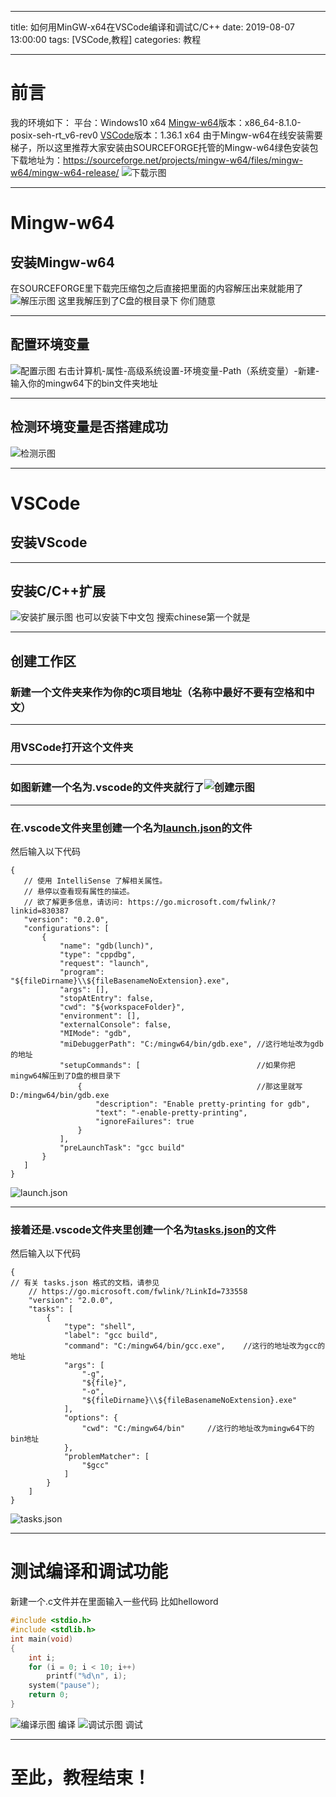 ﻿---

title: 如何用MinGW-x64在VSCode编译和调试C/C++
date: 2019-08-07 13:00:00
tags: [VSCode,教程]
categories: 教程

---



# 前言
我的环境如下：
平台：Windows10 x64
[Mingw-w64](http://mingw-w64.org/doku.php)版本：x86_64-8.1.0-posix-seh-rt_v6-rev0
[VSCode](https://code.visualstudio.com/)版本：1.36.1 x64
由于Mingw-w64在线安装需要梯子，所以这里推荐大家安装由SOURCEFORGE托管的Mingw-w64绿色安装包
下载地址为：https://sourceforge.net/projects/mingw-w64/files/mingw-w64/mingw-w64-release/
![下载示图](https://s2.ax1x.com/2019/08/07/eIUlVI.png)

----------

# Mingw-w64

## 安装Mingw-w64
在SOURCEFORGE里下载完压缩包之后直接把里面的内容解压出来就能用了
![解压示图](https://s2.ax1x.com/2019/08/07/eIdsvF.png)
这里我解压到了C盘的根目录下 你们随意

----------

## 配置环境变量

![配置示图](https://s2.ax1x.com/2019/08/07/eIgKs0.png)
右击计算机-属性-高级系统设置-环境变量-Path（系统变量）-新建-输入你的mingw64下的bin文件夹地址

----------

## 检测环境变量是否搭建成功
![检测示图](https://s2.ax1x.com/2019/08/07/eIWqld.png)


----------


# VSCode

## 安装VScode

----------

## 安装C/C++扩展
![安装扩展示图](https://s2.ax1x.com/2019/08/07/eIoUlF.png)
也可以安装下中文包 搜索chinese第一个就是

----------

## 创建工作区

### 新建一个文件夹来作为你的C项目地址（名称中最好不要有空格和中文）

----------

### 用VSCode打开这个文件夹

----------

### 如图新建一个名为.vscode的文件夹就行了![创建示图](https://s2.ax1x.com/2019/08/07/eI7xJ0.png) 

----------

### 在.vscode文件夹里创建一个名为[launch.json](https://github.com/microsoft/vscode-cpptools/blob/master/launch.md)的文件
 然后输入以下代码
 ```
{
    // 使用 IntelliSense 了解相关属性。 
    // 悬停以查看现有属性的描述。
    // 欲了解更多信息，请访问: https://go.microsoft.com/fwlink/?linkid=830387
    "version": "0.2.0",
    "configurations": [
        {
            "name": "gdb(lunch)",
            "type": "cppdbg",
            "request": "launch",
            "program": "${fileDirname}\\${fileBasenameNoExtension}.exe",
            "args": [],
            "stopAtEntry": false,
            "cwd": "${workspaceFolder}",
            "environment": [],
            "externalConsole": false,
            "MIMode": "gdb",
            "miDebuggerPath": "C:/mingw64/bin/gdb.exe", //这行地址改为gdb的地址
            "setupCommands": [                          //如果你把mingw64解压到了D盘的根目录下
                {                                       //那这里就写D:/mingw64/bin/gdb.exe
                    "description": "Enable pretty-printing for gdb",
                    "text": "-enable-pretty-printing",
                    "ignoreFailures": true
                }
            ],
            "preLaunchTask": "gcc build"
        }
    ]
}

 ```
![launch.json](https://s2.ax1x.com/2019/08/07/eoS25D.png)

----------


### 接着还是.vscode文件夹里创建一个名为[tasks.json](https://code.visualstudio.com/docs/editor/tasks#vscode)的文件 
然后输入以下代码
```
{
// 有关 tasks.json 格式的文档，请参见
    // https://go.microsoft.com/fwlink/?LinkId=733558
    "version": "2.0.0",
    "tasks": [
        {
            "type": "shell",
            "label": "gcc build",
            "command": "C:/mingw64/bin/gcc.exe",    //这行的地址改为gcc的地址
            "args": [
                "-g",
                "${file}",
                "-o",
                "${fileDirname}\\${fileBasenameNoExtension}.exe"
            ],
            "options": {
                "cwd": "C:/mingw64/bin"     //这行的地址改为mingw64下的bin地址
            },
            "problemMatcher": [
                "$gcc"
            ]
        }
    ]
}
```


![tasks.json](https://s2.ax1x.com/2019/08/07/eoSgUO.png)


----------


# 测试编译和调试功能 
新建一个.c文件并在里面输入一些代码 比如helloword
``` c
#include <stdio.h>
#include <stdlib.h>
int main(void)
{
    int i;
    for (i = 0; i < 10; i++)
        printf("%d\n", i);
    system("pause");
    return 0;
}
```

![编译示图](https://s2.ax1x.com/2019/08/07/eo9oAf.png)
编译
![调试示图](https://s2.ax1x.com/2019/08/07/eo974S.png)
调试


----------


# 至此，教程结束！

